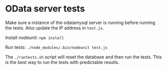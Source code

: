 OData server tests
=================


Make sure a instance of the odatamysql server is running before running the tests.
Also update the IP address in `test.js`.

Install nodeunit: `npm install`

Run tests: `./node_modules/.bin/nodeunit test.js`

The `./runtests.sh` script will reset the database and then run the tests.
This is the best way to run the tests with predictable results.
